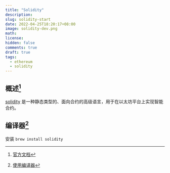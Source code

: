 ```yaml
---
title: "Solidity"
description:
slug: solidity-start
date: 2022-04-25T18:20:17+08:00
image: solidity-dev.png
math:
license:
hidden: false
comments: true
draft: true
tags:
  - ethereum
  - solidity
---
```


## 概述[^1]

[solidity](https://soliditylang.org/) 是一种静态类型的、面向合约的高级语言，用于在以太坊平台上实现智能合约。

## 编译器[^2]

安装 `brew install solidity`

[^1]: [官方文档](https://docs.soliditylang.org/zh/latest/)
[^2]: [使用编译器](https://docs.soliditylang.org/zh/latest/using-the-compiler.html)
